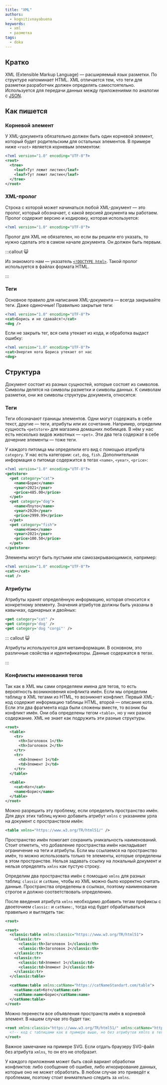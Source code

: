 ```yaml
---
title: "XML"
authors:
  - kognitivnayabuena
keywords:
  - xml
  - разметка
tags:
  - doka
---
```


## Кратко

XML (Extensible Markup Language) — расширяемый язык разметки. По структуре напоминает HTML. XML отличается тем, что теги для разметки разработчик должен определять самостоятельно. Используется для передачи данных между приложениями по аналогии с [JSON](/js/json).

## Как пишется

### Корневой элемент

У XML-документа обязательно должен быть один корневой элемент, который будет родительским для остальных элементов. В примере ниже `<root>` является корневым элементом:

```xml
<?xml version="1.0" encoding="UTF-8"?>
<root>
  <tree>
    <leaf>Тут лежит листик</leaf>
    <leaf>Тут лежит листик</leaf>
  </tree>
</root>
```

### XML-пролог

Строка с которой может начинаться любой XML-документ — это пролог, который обозначает, с какой версией документа мы работаем. Пролог содержит версию и кодировку, которая используется:

```xml
<?xml version="1.0" encoding="UTF-8"?>
```

Пролог для XML не обязателен, но если вы решили его указать, то нужно сделать это в самом начале документа. Он должен быть первым.

:::callout 😺

Из знакомого нам — указатель [`<!DOCTYPE html>`](/html/doctype). Такой пролог используется в файлах формата HTML.

:::

### Теги

Основное правило для написания XML-документа — всегда закрывайте теги. Даже одиночные!
Правильно закрытые теги:

```xml
<?xml version="1.0" encoding="UTF-8"?>
<cat>Борись и не сдавайся!</cat>
<dog />
```

Если не закрыть тег, вся сила утекает из кода, и обработка выдаст ошибку:

```xml
<?xml version="1.0" encoding="UTF-8"?>
<cat>Энергия кота Бориса утекает от нас
<dog>
```

## Структура

Документ состоит из разных сущностей, которые состоят из символов. Символы делятся на символы разметки и символы данных. К символам разметки, они же символы структуры документа, относятся:

### Теги

Теги обозначают границы элементов. Одни могут содержать в себе текст, другие — теги, атрибуты или их сочетание. Например, определим сущность `<petstore>` для магазина домашних любимцев. В нём у нас есть несколько видов животных — `<pet>`. Эти два тега содержат в себе дочерние элементы — тоже теги.

У каждого питомца мы определили его вид с помощью атрибута `category`. У нас есть категории: `cat`, `dog`, `fish`. Дополнительная информация о питомце содержится в тегах `<name>`, `<year>`, `<price>`:

```xml
<?xml version="1.0" encoding="UTF-8"?>
<petstore>
  <pet category="cat">
    <name>Борис</name>
    <year>2021</year>
    <price>485.00</price>
  </pet>
  <pet category="dog">
    <name>Плуто</name>
    <year>2020</year>
    <price>2999.99</price>
  </pet>
  <pet category="fish">
    <name>Нэмо</name>
    <year>2021</year>
    <price>100.50</price>
  </pet>
</petstore>
```

Элементы могут быть пустыми или самозакрывающимися, например:

```xml
<?xml version="1.0" encoding="UTF-8"?>
<cat></cat>
<cat />
```

### Атрибуты

Атрибуты хранят определённую информацию, которая относится к конкретному элементу. Значения атрибутов должны быть указаны в кавычках, одинарных и двойных:

```xml
<pet category="cat" />
<pet category='dog' />
<pet category='dog "corgi"' />
```

::: callout 😺

Атрибуты используются для метаинформации. В основном, это различные свойства и идентификаторы. Данные содержатся в тегах.

:::

### Конфликты именования тегов

Так как в XML мы сами определяем имена для тегов, то есть вероятность возникновения конфликта имён. Если мы определим таблицу в XML тегами из HTML, то возникнет конфликт. Первый XML-код содержит информацию таблицы HTML, второй — описание кота. Если эти два фрагмента кода были сложены вместе, то возник бы конфликт имён. Они оба определены тегом `<table>`, но у них разное содержание. XML не знает как подружить эти разные структуры.

```xml
<root>
  <table>
    <tr>
      <th>Заголовок 1</th>
      <th>Заголовок 2</th>
    </tr>
    <tr>
      <td>Элемент 1</td>
      <td>Элемент 2</td>
    </tr>
  </table>

  <table>
    <cat>Кот</cat>
    <name>Борис</name>
  </table>
</root>
```

Можно разрешить эту проблему, если определить пространство имён. Для двух этих таблиц нужно добавить атрибут `xmlns` с указанием урла на документ с пространством имён:

```xml
<table xmlns="https://www.w3.org/TR/html51/" />
```

Пространство имён помогает сохранить уникальность наименований. Стоит отметить, что добавление пространства имён накладывает ограничение на теги и атрибуты. Если мы ссылаемся на пространство имён, то можно использовать только те элементы, которые определены в этом пространстве. Нельзя задавать ссылку на локальный документ и нельзя определять `xmlns` как пустую строку.

Определим два пространства имён с помощью `xmlns` для разных таблиц: `classic` и `catName`, чтобы из XML можно было корректно считать данные. Пространства определены в ссылках, поэтому наименование строгое и должно соответствовать определению.

После введения атрибута `xmlns` необходимо добавить тегам префиксы с двоеточием `classic:` и `catName:`, тогда код будет обрабатываться правильно и выглядеть так:

```xml
<root>

<root>
  <classic:table xmlns:classic="https://www.w3.org/TR/html51">
    <classic:tr>
      <classic:th>Заголовок 1</classic:th>
      <classic:th>Заголовок 2</classic:th>
    </classic:tr>
    <classic:tr>
      <classic:td>Элемент 1</classic:td>
      <classic:td>Элемент 2</classic:td>
    </classic:tr>
  </classic:table>

  <catName:table xmlns:catName="https://catNameStandart.com/table">
    <catName:cat>Кот</catName:cat>
    <catName:name>Борис</catName:name>
  </catName:table>
</root>
```

Можно перенести все объявления пространств имён в корневой элемент. В нашем случае это будет так:

```xml
<root xmlns:classic="https://www.w3.org/TR/html51/" xmlns:catName="https://catNameStandart.com/table">
  <!-- код с таблицами как в примере выше, но без атрибутов xmlns в тегах table -->
</root>
```

Важное замечание на примере SVG. Если отдать браузеру SVG-файл без атрибута `xmlns`, то он его не отобразит.

У каждого приложения может быть свой вариант обработки конфликтов: либо сообщение об ошибке, либо игнорирование данных, которые оно не может обработать. В любом случае это приведёт к проблемам, поэтому стоит внимательно следить за `xmlns`.
